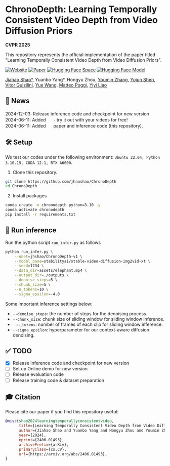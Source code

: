 # ChronoDepth: Learning Temporally Consistent Video Depth from Video Diffusion Priors

**CVPR 2025**

This repository represents the official implementation of the paper titled "Learning Temporally Consistent Video Depth from Video Diffusion Priors".

[![Website](https://img.shields.io/website?url=https%3A%2F%2Fjhaoshao.github.io%2FChronoDepth%2F&up_message=ChronoDepth&up_color=blue&style=flat&logo=timescale&logoColor=%23FFDC0F)](https://xdimlab.github.io/ChronoDepth/) [![Paper](https://img.shields.io/badge/arXiv-PDF-b31b1b)](https://arxiv.org/abs/2406.01493) [![Hugging Face Space](https://img.shields.io/badge/🤗%20Hugging%20Face-Space-yellow)](https://huggingface.co/spaces/jhshao/ChronoDepth)
[![Hugging Face Model](https://img.shields.io/badge/🤗%20Hugging%20Face-Model-green)](https://huggingface.co/jhshao/ChronoDepth-v1)

[Jiahao Shao*](https://jhaoshao.github.io/), Yuanbo Yang*, Hongyu Zhou, [Youmin Zhang](https://youmi-zym.github.io/),  [Yujun Shen](https://shenyujun.github.io/), [Vitor Guizilini](https://vitorguizilini.github.io/), [Yue Wang](https://yuewang.xyz/), [Matteo Poggi](https://mattpoggi.github.io/), [Yiyi Liao](https://yiyiliao.github.io/ )

## 📢 News
2024-12-03: Release inference code and checkpoint for new version <a href="https://huggingface.co/jhshao/ChronoDepth-v1"><img src="https://img.shields.io/badge/🤗%20Hugging%20Face-Model-green" height="16"></a><br>
2024-06-11: Added <a href="https://huggingface.co/spaces/jhshao/ChronoDepth"><img src="https://img.shields.io/badge/🤗%20Hugging%20Face-Space-yellow" height="16"></a> - try it out with your videos for free!<br>
2024-06-11: Added <a href="https://arxiv.org/abs/2406.01493"><img src="https://img.shields.io/badge/arXiv-PDF-b31b1b" height="16"></a> paper and inference code (this repository).


## 🛠️ Setup
We test our codes under the following environment: `Ubuntu 22.04, Python 3.10.15, CUDA 12.1, RTX A6000`.
1. Clone this repository.
```bash
git clone https://github.com/jhaoshao/ChronoDepth
cd ChronoDepth
```
2. Install packages
```bash
conda create -n chronodepth python=3.10 -y
conda activate chronodepth
pip install -r requirements.txt
```

## 🚀 Run inference
Run the python script `run_infer.py` as follows
```bash
python run_infer.py \
    --unet=jhshao/ChronoDepth-v1 \
    --model_base=stabilityai/stable-video-diffusion-img2vid-xt \
    --seed=1234 \
    --data_dir=assets/elephant.mp4 \
    --output_dir=./outputs \
    --denoise_steps=5 \
    --chunk_size=5 \
    --n_tokens=10 \
    --sigma_epsilon=-4.0
```
Some important inference settings below:
- `--denoise_steps`: the number of steps for the denoising process.
- `--chunk_size`: chunk size of sliding window for sliding window inference.
- `--n_tokens`: number of frames of each clip for sliding window inference.
- `--sigma_epsilon`: hyperparameter for our context-aware diffusion denoising.

## ✅ TODO
- [x] Release inference code and checkpoint for new version
- [ ] Set up Online demo for new version
- [ ] Release evaluation code
- [ ] Release training code & dataset preparation

## 🎓 Citation

Please cite our paper if you find this repository useful:

```bibtex
@misc{shao2024learningtemporallyconsistentvideo,
      title={Learning Temporally Consistent Video Depth from Video Diffusion Priors}, 
      author={Jiahao Shao and Yuanbo Yang and Hongyu Zhou and Youmin Zhang and Yujun Shen and Vitor Guizilini and Yue Wang and Matteo Poggi and Yiyi Liao},
      year={2024},
      eprint={2406.01493},
      archivePrefix={arXiv},
      primaryClass={cs.CV},
      url={https://arxiv.org/abs/2406.01493}, 
}
```